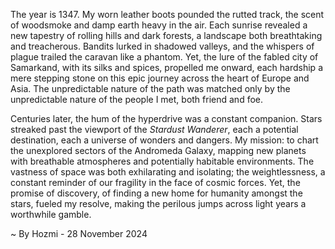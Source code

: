 
The year is 1347.  My worn leather boots pounded the rutted track, the scent of woodsmoke and damp earth heavy in the air.  Each sunrise revealed a new tapestry of rolling hills and dark forests, a landscape both breathtaking and treacherous.  Bandits lurked in shadowed valleys, and the whispers of plague trailed the caravan like a phantom. Yet, the lure of the fabled city of Samarkand, with its silks and spices, propelled me onward, each hardship a mere stepping stone on this epic journey across the heart of Europe and Asia.  The unpredictable nature of the path was matched only by the unpredictable nature of the people I met, both friend and foe.


Centuries later, the hum of the hyperdrive was a constant companion.  Stars streaked past the viewport of the *Stardust Wanderer*, each a potential destination, each a universe of wonders and dangers.  My mission: to chart the unexplored sectors of the Andromeda Galaxy, mapping new planets with breathable atmospheres and potentially habitable environments.  The vastness of space was both exhilarating and isolating; the weightlessness, a constant reminder of our fragility in the face of cosmic forces. Yet, the promise of discovery, of finding a new home for humanity amongst the stars, fueled my resolve, making the perilous jumps across light years a worthwhile gamble.

~ By Hozmi - 28 November 2024
